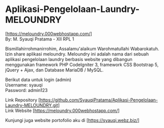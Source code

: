 # Aplikasi-Pengelolaan-Laundry-MELOUNDRY
[https://meloundry.000webhostapp.com/] <br> 
By: M. Syauqi Pratama - XII RPL 1 

Bismillahirrohmanirrohim, Assalamu'alaikum Warohmatullahi Wabarokatuh. Izin share aplikasi meloundry. Meloundry ini adalah nama dari sebuah aplikasi pengelolaan laundry berbasis website yang dibangun menggunakan framework PHP CodeIgniter 3, framework CSS Bootstrap 5, jQuery + Ajax, dan Database MariaDB / MySQL. 

Berikut data untuk login (admin) <br>
Username: syauqi <br>
Password: admin123 

Link Repository [https://github.com/SyauqiPratama/Aplikasi-Pengelolaan-Laundry-MELOUNDRY.git] <br>
Link Website [https://meloundry.000webhostapp.com/]

Kunjungi juga website portofolio aku di [https://syauqi.webz.biz/]
